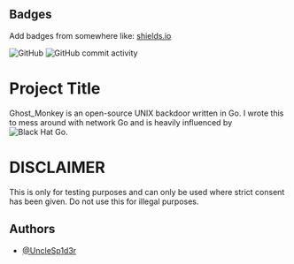 ## Badges

Add badges from somewhere like: [shields.io](https://shields.io/)

![GitHub](https://img.shields.io/github/license/unclesp1d3r/ghost_monkey)
![GitHub commit activity](https://img.shields.io/github/commit-activity/m/unclesp1d3r/ghost_monkey)

# Project Title

Ghost_Monkey is an open-source UNIX backdoor written in Go. I wrote this to mess around with network Go and is heavily influenced by ![Black Hat Go](https://nostarch.com/blackhatgo).

# DISCLAIMER

This is only for testing purposes and can only be used where strict consent has been given. Do not use this for illegal purposes.

## Authors

- [@UncleSp1d3r](https://www.github.com/unclesp1d3r)
